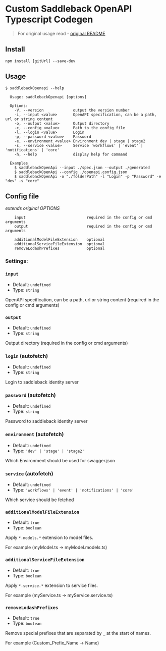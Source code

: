 # Custom Saddleback OpenAPI Typescript Codegen

> For original usage read - [original README](docs/original-readme.md)

## Install

```
npm install [gitUrl] --save-dev
```

## Usage

```
$ saddlebackOpenapi --help

  Usage: saddlebackOpenapi [options]

  Options:
    -V, --version             output the version number
    -i, --input <value>       OpenAPI specification, can be a path, url or string content
    -o, --output <value>      Output directory
    -c, --config <value>      Path to the config file
    -l, --login <value>       Login
    -p, --password <value>    Password
    -e, --environment <value> Environment dev | stage | stage2
    -s, --service <value>     Service 'workflows' | 'event' | 'notifications' | 'core'
    -h, --help                display help for command

  Examples
    $ saddlebackOpenApi --input ./spec.json --output ./generated
    $ saddlebackOpenApi --config ./openapi.config.json
    $ saddlebackOpenApi -o "./folderPath" -l "Login" -p "Password" -e "dev" -s "core"
```

## Config file
*extends original OPTIONS*
```
    input                           required in the config or cmd arguments
    output                          required in the config or cmd arguments

    additionalModelFileExtension    optional
    additionalServiceFileExtension  optional
    removeLodashPrefixes            optional
```
### Settings:
### `input`
- Default: `undefined`
- Type: `string`

OpenAPI specification, can be a path, url or string content (required in the config or cmd arguments)

### `output`
- Default: `undefined`
- Type: `string`

Output directory (required in the config or cmd arguments)

### `login` (autofetch)
- Default: `undefined`
- Type: `string`

Login to saddleback identity server

### `password` (autofetch)
- Default: `undefined`
- Type: `string`

Password to saddleback identity server

### `environment` (autofetch)
- Default: `undefined`
- Type: `'dev' | 'stage' | 'stage2'`

Which Environment should be used for swagger.json

### `service` (autofetch)
- Default: `undefined`
- Type: `'workflows' | 'event' | 'notifications' | 'core'`

Which service should be fetched

### `additionalModelFileExtension`
- Default: `true`
- Type: `boolean`

Apply `*.models.*` extension to model files.

For example (myModel.ts -> myModel.models.ts)

### `additionalServiceFileExtension`
- Default: `true`
- Type: `boolean`

Apply `*.service.*` extension to service files.

For example (myService.ts -> myService.service.ts)

### `removeLodashPrefixes`
- Default: `true`
- Type: `boolean`

Remove special prefixes that are separated by `_` at the start of names.

For example (Custom_Prefix_Name -> Name)
